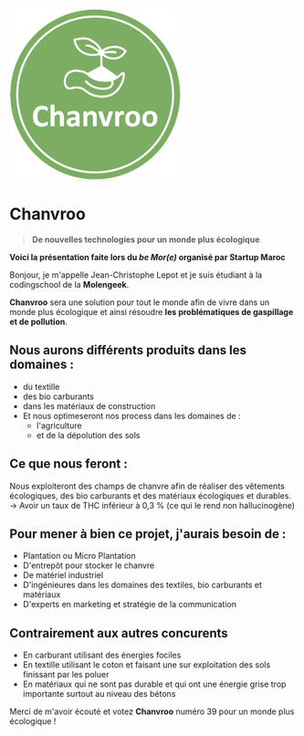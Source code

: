 <style>
	img{
		max-width:300px;
		text-align: center;
	}
</style>
![Logo Chanvroo](./chanvroo/logo.png)
# Chanvroo

> __De nouvelles technologies pour un monde plus écologique__

__Voici la présentation faite lors du _be Mor(e)_ organisé par Startup Maroc__

Bonjour, je m'appelle Jean-Christophe Lepot et je suis étudiant à la codingschool de la __Molengeek__.

__Chanvroo__ sera une solution pour tout le monde afin de vivre dans un monde plus écologique et ainsi résoudre __les problématiques de gaspillage et de pollution__.

## Nous aurons différents produits dans les domaines :
- du textille
- des bio carburants
- dans les matériaux de construction
- Et nous optimeseront nos process dans les domaines de :
	- l'agriculture
	- et de la dépolution des sols

## Ce que nous feront :
Nous exploiteront des champs de chanvre afin de réaliser des vêtements écologiques, des bio carburants et des matériaux écologiques et durables.  
-> Avoir un taux de THC inférieur à 0,3 % (ce qui le rend non hallucinogène)

## Pour mener à bien ce projet, j'aurais besoin de :
* Plantation ou Micro Plantation
* D'entrepôt pour stocker le chanvre
* De matériel industriel
* D'ingénieures dans les domaines des textiles, bio carburants et matériaux
* D'experts en marketing et stratégie de la communication

## Contrairement aux autres concurents 
* En carburant utilisant des énergies fociles 
* En textille utilisant le coton et faisant une sur exploitation des sols finissant par les poluer
* En matériaux qui ne sont pas durable et qui ont une énergie grise trop importante surtout au niveau des bétons

Merci de m'avoir écouté et votez __Chanvroo__ numéro 39 pour un monde plus écologique !